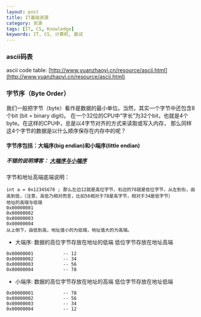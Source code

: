 ```yaml
---
layout: post
title: IT基础资源
category: 资源
tags: [IT, CS, Knowledge]
keywords: IT, CS, 计算机, 面试
---
```


### ascii码表
ascii code table: [http://www.yuanzhaoyi.cn/resource/ascii.html](http://www.yuanzhaoyi.cn/resource/ascii.html)

### 字节序（Byte Order）
我们一般把字节（byte）看作是数据的最小单位。当然，其实一个字节中还包含8个bit (bit = binary digit)。 在一个32位的CPU中“字长”为32个bit，也就是4个byte。在这样的CPU中，总是以4字节对齐的方式来读取或写入内存， 那么同样这4个字节的数据是以什么顺序保存在内存中的呢？
#### 字节序包括：大端序(big endian)和小端序(little endian)
##### 不错的说明博客： [大端序与小端序](https://www.cnblogs.com/graphics/archive/2011/04/22/2010662.html)
字节和地址高端底端说明：
```
int a = 0x12345678 ; 那么左边12就是高位字节，右边的78就是低位字节，从左到右，由高到低，（注意，高低乃相对而言，比如56相对于78是高字节，相对于34是低字节）
地址的高端与低端
0x00000001
0x00000002
0x00000003
0x00000004
从上倒下，由低到高，地址值小的为低端，地址值大的为高端。
```
- 大端序: 数据的高位字节存放在地址的低端 低位字节存放在地址高端
```
0x00000001           -- 12
0x00000002           -- 34
0x00000003           -- 56
0x00000004           -- 78
```
- 小端序: 数据的高位字节存放在地址的高端 低位字节存放在地址低端
```
0x00000001           -- 78
0x00000002           -- 56
0x00000003           -- 34
0x00000004           -- 12
```